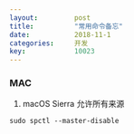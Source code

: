 ```yaml
---
layout: 		post
title:		    "常用命令备忘"
date:			2018-11-1
categories:		开发
key: 			10023
---
```


### MAC
1. macOS Sierra 允许所有来源
```
sudo spctl --master-disable
```